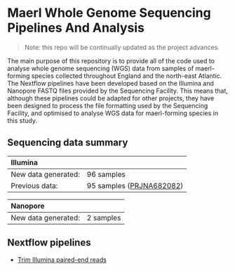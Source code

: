 # Maerl Whole Genome Sequencing Pipelines And Analysis

> Note: this repo will be continually updated as the project advances. 

The main purpose of this repository is to provide all of the code used to analyse whole genome sequencing (WGS) data from samples of maerl-forming species collected throughout England and the north-east Atlantic. The Nextflow pipelines have been developed based on the Illumina and Nanopore FASTQ files provided by the Sequencing Facility. This means that, although these pipelines could be adapted for other projects, they have been designed to process the file formatting used by the Sequencing Facility, and optimised to analyse WGS data for maerl-forming species in this study.

## Sequencing data summary

| **Illumina** |  | 
| :- | :-
| New data generated: | 96 samples
| Previous data: | 95 samples ([PRJNA682082](https://www.ncbi.nlm.nih.gov/bioproject/PRJNA682082))

| **Nanopore** |  | 
| :- | :-
| New data generated: | 2 samples


## Nextflow pipelines
- [Trim Illumina paired-end reads](https://github.com/Tom-Jenkins/maerl-wgs-pipelines/blob/main/docs/01-trim-illumina-reads.md)



